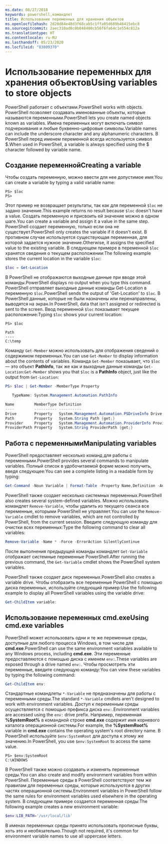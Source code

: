 ```yaml
---
ms.date: 08/27/2018
keywords: powershell,командлет
title: Использование переменных для хранения объектов
ms.openlocfilehash: 2d20d84e48d3f68cab5c1ffa05d689b46415ebc8
ms.sourcegitcommit: 2aec310ad0c0b048400cb56f6fa64c1e554c812a
ms.translationtype: HT
ms.contentlocale: ru-RU
ms.lasthandoff: 05/23/2020
ms.locfileid: "83809370"
---
```

# <a name="using-variables-to-store-objects"></a><span data-ttu-id="3e466-103">Использование переменных для хранения объектов</span><span class="sxs-lookup"><span data-stu-id="3e466-103">Using variables to store objects</span></span>

<span data-ttu-id="3e466-104">PowerShell работает с объектами.</span><span class="sxs-lookup"><span data-stu-id="3e466-104">PowerShell works with objects.</span></span> <span data-ttu-id="3e466-105">PowerShell позволяет создавать именованные объекты, которые называются переменными.</span><span class="sxs-lookup"><span data-stu-id="3e466-105">PowerShell lets you create named objects known as variables.</span></span>
<span data-ttu-id="3e466-106">Имена переменных могут включать символ подчеркивания и любые буквенно-цифровые символы.</span><span class="sxs-lookup"><span data-stu-id="3e466-106">Variable names can include the underscore character and any alphanumeric characters.</span></span> <span data-ttu-id="3e466-107">В PowerShell перед именем переменной всегда используется символ \$.</span><span class="sxs-lookup"><span data-stu-id="3e466-107">When used in PowerShell, a variable is always specified using the \$ character followed by variable name.</span></span>

## <a name="creating-a-variable"></a><span data-ttu-id="3e466-108">Создание переменной</span><span class="sxs-lookup"><span data-stu-id="3e466-108">Creating a variable</span></span>

<span data-ttu-id="3e466-109">Чтобы создать переменную, можно ввести для нее допустимое имя:</span><span class="sxs-lookup"><span data-stu-id="3e466-109">You can create a variable by typing a valid variable name:</span></span>

```
PS> $loc
PS>
```

<span data-ttu-id="3e466-110">Этот пример не возвращает результаты, так как для переменной `$loc` не задано значение.</span><span class="sxs-lookup"><span data-stu-id="3e466-110">This example returns no result because `$loc` doesn't have a value.</span></span> <span data-ttu-id="3e466-111">Создать переменную и присвоить ей значение можно в одном шаге.</span><span class="sxs-lookup"><span data-stu-id="3e466-111">You can create a variable and assign it a value in the same step.</span></span> <span data-ttu-id="3e466-112">PowerShell создает переменную, только если она не существует.</span><span class="sxs-lookup"><span data-stu-id="3e466-112">PowerShell only creates the variable if it doesn't exist.</span></span>
<span data-ttu-id="3e466-113">В противном случае используется существующая переменная, для которой задается нужное значение.</span><span class="sxs-lookup"><span data-stu-id="3e466-113">Otherwise, it assigns the specified value to the existing variable.</span></span> <span data-ttu-id="3e466-114">В следующем примере в переменной `$loc` хранятся сведения о текущем расположении:</span><span class="sxs-lookup"><span data-stu-id="3e466-114">The following example stores the current location in the variable `$loc`:</span></span>

```powershell
$loc = Get-Location
```

<span data-ttu-id="3e466-115">В PowerShell не отображаются выходные данные при вводе этой команды.</span><span class="sxs-lookup"><span data-stu-id="3e466-115">PowerShell displays no output when you type this command.</span></span> <span data-ttu-id="3e466-116">PowerShell отправляет выходные данные команды Get-Location в переменную `$loc`.</span><span class="sxs-lookup"><span data-stu-id="3e466-116">PowerShell sends the output of 'Get-Location' to `$loc`.</span></span> <span data-ttu-id="3e466-117">В PowerShell данные, которые не были назначены или перенаправлены, выводятся на экран.</span><span class="sxs-lookup"><span data-stu-id="3e466-117">In PowerShell, data that isn't assigned or redirected is sent to the screen.</span></span> <span data-ttu-id="3e466-118">Ввод переменной `$loc` показывает текущее расположение:</span><span class="sxs-lookup"><span data-stu-id="3e466-118">Typing `$loc` shows your current location:</span></span>

```
PS> $loc

Path
----
C:\temp
```

<span data-ttu-id="3e466-119">Команду `Get-Member` можно использовать для отображения сведений о содержимом переменных.</span><span class="sxs-lookup"><span data-stu-id="3e466-119">You can use `Get-Member` to display information about the contents of variables.</span></span> <span data-ttu-id="3e466-120">Команда `Get-Member` показывает, что `$loc` — это объект **PathInfo**, так же как и выходные данные команды `Get-Location`:</span><span class="sxs-lookup"><span data-stu-id="3e466-120">`Get-Member` shows you that `$loc` is a **PathInfo** object, just like the output from `Get-Location`:</span></span>

```powershell
PS> $loc | Get-Member -MemberType Property

   TypeName: System.Management.Automation.PathInfo

Name         MemberType Definition
----         ---------- ----------
Drive        Property   System.Management.Automation.PSDriveInfo Drive {get;}
Path         Property   System.String Path {get;}
Provider     Property   System.Management.Automation.ProviderInfo Provider {...
ProviderPath Property   System.String ProviderPath {get;}
```

## <a name="manipulating-variables"></a><span data-ttu-id="3e466-121">Работа с переменными</span><span class="sxs-lookup"><span data-stu-id="3e466-121">Manipulating variables</span></span>

<span data-ttu-id="3e466-122">PowerShell предоставляет несколько команд для работы с переменными.</span><span class="sxs-lookup"><span data-stu-id="3e466-122">PowerShell provides several commands to manipulate variables.</span></span> <span data-ttu-id="3e466-123">Полный список в удобочитаемой форме можно получить, введя следующее:</span><span class="sxs-lookup"><span data-stu-id="3e466-123">You can see a complete listing in a readable form by typing:</span></span>

```powershell
Get-Command -Noun Variable | Format-Table -Property Name,Definition -AutoSize -Wrap
```

<span data-ttu-id="3e466-124">PowerShell также создает несколько системных переменных.</span><span class="sxs-lookup"><span data-stu-id="3e466-124">PowerShell also creates several system-defined variables.</span></span> <span data-ttu-id="3e466-125">Можно использовать командлет `Remove-Variable`, чтобы удалить из текущего сеанса все переменные, которыми PowerShell не управляет.</span><span class="sxs-lookup"><span data-stu-id="3e466-125">You can use the `Remove-Variable` cmdlet to remove variables, which are not controlled by PowerShell, from the current session.</span></span> <span data-ttu-id="3e466-126">Введите следующую команду для очистки всех переменных:</span><span class="sxs-lookup"><span data-stu-id="3e466-126">Type the following command to clear all variables:</span></span>

```powershell
Remove-Variable -Name * -Force -ErrorAction SilentlyContinue
```

<span data-ttu-id="3e466-127">После выполнения предыдущей команды командлет `Get-Variable` отображает системные переменные PowerShell.</span><span class="sxs-lookup"><span data-stu-id="3e466-127">After running the previous command, the `Get-Variable` cmdlet shows the PowerShell system variables.</span></span>

<span data-ttu-id="3e466-128">PowerShell также создает диск переменных.</span><span class="sxs-lookup"><span data-stu-id="3e466-128">PowerShell also creates a variable drive.</span></span> <span data-ttu-id="3e466-129">Чтобы отобразить все переменные PowerShell с помощью диска переменных, используйте следующий пример:</span><span class="sxs-lookup"><span data-stu-id="3e466-129">Use the following example to display all PowerShell variables using the variable drive:</span></span>

```powershell
Get-ChildItem variable:
```

## <a name="using-cmdexe-variables"></a><span data-ttu-id="3e466-130">Использование переменных cmd.exe</span><span class="sxs-lookup"><span data-stu-id="3e466-130">Using cmd.exe variables</span></span>

<span data-ttu-id="3e466-131">PowerShell может использовать одни и те же переменные среды, доступные для любого процесса Windows, в том числе для **cmd.exe**.</span><span class="sxs-lookup"><span data-stu-id="3e466-131">PowerShell can use the same environment variables available to any Windows process, including **cmd.exe**.</span></span> <span data-ttu-id="3e466-132">Эти переменные предоставляются с помощью диска с именем `env:`.</span><span class="sxs-lookup"><span data-stu-id="3e466-132">These variables are exposed through a drive named `env:`.</span></span> <span data-ttu-id="3e466-133">Чтобы просмотреть эти переменные, введите следующую команду:</span><span class="sxs-lookup"><span data-stu-id="3e466-133">You can view these variables by typing the following command:</span></span>

```powershell
Get-ChildItem env:
```

<span data-ttu-id="3e466-134">Стандартные командлеты `*-Variable` не предназначены для работы с переменными среды.</span><span class="sxs-lookup"><span data-stu-id="3e466-134">The standard `*-Variable` cmdlets aren't designed to work with environment variables.</span></span> <span data-ttu-id="3e466-135">Доступ к переменным среды осуществляется с помощью префикса диска `env:`.</span><span class="sxs-lookup"><span data-stu-id="3e466-135">Environment variables are accessed using the `env:` drive prefix.</span></span> <span data-ttu-id="3e466-136">Например, переменная **%SystemRoot%** в командной строке **cmd.exe** содержит имя корневого каталога операционной системы.</span><span class="sxs-lookup"><span data-stu-id="3e466-136">For example, the **%SystemRoot%** variable in **cmd.exe** contains the operating system's root directory name.</span></span> <span data-ttu-id="3e466-137">В PowerShell используйте `$env:SystemRoot` для доступа к этому же значению.</span><span class="sxs-lookup"><span data-stu-id="3e466-137">In PowerShell, you use `$env:SystemRoot` to access the same value.</span></span>

```
PS> $env:SystemRoot
C:\WINDOWS
```

<span data-ttu-id="3e466-138">В PowerShell также можно создавать и изменять переменные среды.</span><span class="sxs-lookup"><span data-stu-id="3e466-138">You can also create and modify environment variables from within PowerShell.</span></span> <span data-ttu-id="3e466-139">Переменные среды в PowerShell соответствуют тем же правилам для переменных среды, которые используются в других частях операционной системы.</span><span class="sxs-lookup"><span data-stu-id="3e466-139">Environment variables in PowerShell follow the same rules for environment variables used elsewhere in the operating system.</span></span> <span data-ttu-id="3e466-140">В следующем примере создается переменная среды:</span><span class="sxs-lookup"><span data-stu-id="3e466-140">The following example creates a new environment variable:</span></span>

```powershell
$env:LIB_PATH='/usr/local/lib'
```

<span data-ttu-id="3e466-141">В именах переменных среды принято использовать прописные буквы, хоть это и необязательно.</span><span class="sxs-lookup"><span data-stu-id="3e466-141">Though not required, it's common for environment variable names to use all uppercase letters.</span></span>
